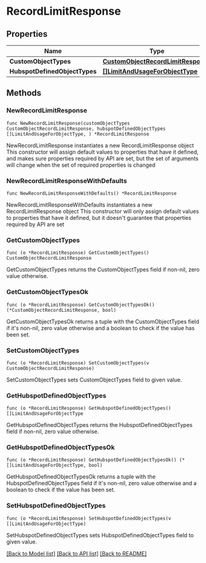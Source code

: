 # RecordLimitResponse

## Properties

Name | Type | Description | Notes
------------ | ------------- | ------------- | -------------
**CustomObjectTypes** | [**CustomObjectRecordLimitResponse**](CustomObjectRecordLimitResponse.md) |  | 
**HubspotDefinedObjectTypes** | [**[]LimitAndUsageForObjectType**](LimitAndUsageForObjectType.md) |  | 

## Methods

### NewRecordLimitResponse

`func NewRecordLimitResponse(customObjectTypes CustomObjectRecordLimitResponse, hubspotDefinedObjectTypes []LimitAndUsageForObjectType, ) *RecordLimitResponse`

NewRecordLimitResponse instantiates a new RecordLimitResponse object
This constructor will assign default values to properties that have it defined,
and makes sure properties required by API are set, but the set of arguments
will change when the set of required properties is changed

### NewRecordLimitResponseWithDefaults

`func NewRecordLimitResponseWithDefaults() *RecordLimitResponse`

NewRecordLimitResponseWithDefaults instantiates a new RecordLimitResponse object
This constructor will only assign default values to properties that have it defined,
but it doesn't guarantee that properties required by API are set

### GetCustomObjectTypes

`func (o *RecordLimitResponse) GetCustomObjectTypes() CustomObjectRecordLimitResponse`

GetCustomObjectTypes returns the CustomObjectTypes field if non-nil, zero value otherwise.

### GetCustomObjectTypesOk

`func (o *RecordLimitResponse) GetCustomObjectTypesOk() (*CustomObjectRecordLimitResponse, bool)`

GetCustomObjectTypesOk returns a tuple with the CustomObjectTypes field if it's non-nil, zero value otherwise
and a boolean to check if the value has been set.

### SetCustomObjectTypes

`func (o *RecordLimitResponse) SetCustomObjectTypes(v CustomObjectRecordLimitResponse)`

SetCustomObjectTypes sets CustomObjectTypes field to given value.


### GetHubspotDefinedObjectTypes

`func (o *RecordLimitResponse) GetHubspotDefinedObjectTypes() []LimitAndUsageForObjectType`

GetHubspotDefinedObjectTypes returns the HubspotDefinedObjectTypes field if non-nil, zero value otherwise.

### GetHubspotDefinedObjectTypesOk

`func (o *RecordLimitResponse) GetHubspotDefinedObjectTypesOk() (*[]LimitAndUsageForObjectType, bool)`

GetHubspotDefinedObjectTypesOk returns a tuple with the HubspotDefinedObjectTypes field if it's non-nil, zero value otherwise
and a boolean to check if the value has been set.

### SetHubspotDefinedObjectTypes

`func (o *RecordLimitResponse) SetHubspotDefinedObjectTypes(v []LimitAndUsageForObjectType)`

SetHubspotDefinedObjectTypes sets HubspotDefinedObjectTypes field to given value.



[[Back to Model list]](../README.md#documentation-for-models) [[Back to API list]](../README.md#documentation-for-api-endpoints) [[Back to README]](../README.md)



